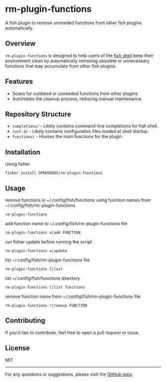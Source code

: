 # rm-plugin-functions

A fish plugin to remove unneeded functions from other fish plugins automatically.

## Overview

`rm-plugin-functions` is designed to help users of the [fish shell](https://fishshell.com/) keep their environment clean by automatically removing obsolete or unnecessary functions that may accumulate from other fish plugins.

## Features

- Scans for outdated or unneeded functions from other plugins.
- Automates the cleanup process, reducing manual maintenance.

## Repository Structure

- `completions/` - Likely contains command-line completions for fish shell.
- `conf.d/` - Likely contains configuration files loaded at shell startup.
- `functions/` - Houses the main functions for the plugin.

## Installation
Using fisher

    fisher install SPREEKDOS/rm-plugin-functions

## Usage
remove functions in ~/.config/fish/functions using function names from ~/.config/fish/rm-plugin-functions

    rm-plugin-functions

add function name to ~/.config/fish/rm-plugin-functions file
    
    rm-plugin-functions a|add FUNCTION

run fisher update before running the script

    rm-plugin-functions u|update

list ~/.config/fish/rm-plugin-functions file
    
    rm-plugin-functions l|list

list ~/.config/fish/functions directory
    
    rm-plugin-functions l|list functions

remove function name from ~/.config/fish/rm-plugin-functions file
    
    rm-plugin-functions r|remove FUNCTION

    
## Contributing

If you'd like to contribute, feel free to open a pull request or issue.

## License

MIT

---

For any questions or suggestions, please visit the [GitHub repo](https://github.com/SPREEKDOS/rm-plugin-functions).
